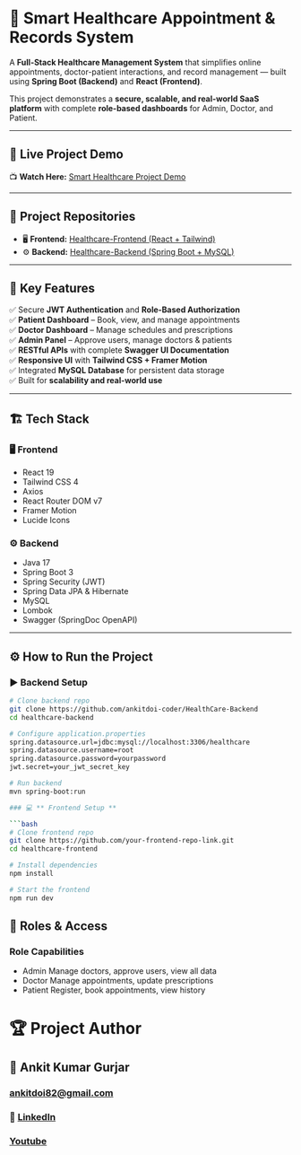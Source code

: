 # 🏥 Smart Healthcare Appointment & Records System  

A **Full-Stack Healthcare Management System** that simplifies online appointments, doctor-patient interactions, and record management — built using **Spring Boot (Backend)** and **React (Frontend)**.  

This project demonstrates a **secure, scalable, and real-world SaaS platform** with complete **role-based dashboards** for Admin, Doctor, and Patient.

---

## 🎥 Live Project Demo  
📺 **Watch Here:** [Smart Healthcare Project Demo](https://youtu.be/SievMETGuTw?si=2FKGGKUE5CkRgYpH)

---

## 🧩 Project Repositories  
- 🖥️ **Frontend:** [Healthcare-Frontend (React + Tailwind)](https://github.com/ankitdoi-coder/HealthCare-Frontend)  
- ⚙️ **Backend:** [Healthcare-Backend (Spring Boot + MySQL)](https://github.com/ankitdoi-coder/HealthCare-Backend)  

---

## 🧠 Key Features  
✅ Secure **JWT Authentication** and **Role-Based Authorization**  
✅ **Patient Dashboard** – Book, view, and manage appointments  
✅ **Doctor Dashboard** – Manage schedules and prescriptions  
✅ **Admin Panel** – Approve users, manage doctors & patients  
✅ **RESTful APIs** with complete **Swagger UI Documentation**  
✅ **Responsive UI** with **Tailwind CSS + Framer Motion**  
✅ Integrated **MySQL Database** for persistent data storage  
✅ Built for **scalability and real-world use**  

---

## 🏗️ Tech Stack  

### 🖥️ **Frontend**
- React 19  
- Tailwind CSS 4  
- Axios  
- React Router DOM v7  
- Framer Motion  
- Lucide Icons  

### ⚙️ **Backend**
- Java 17  
- Spring Boot 3  
- Spring Security (JWT)  
- Spring Data JPA & Hibernate  
- MySQL  
- Lombok  
- Swagger (SpringDoc OpenAPI)  

---

## ⚙️ How to Run the Project  

### ▶️ **Backend Setup**
```bash
# Clone backend repo
git clone https://github.com/ankitdoi-coder/HealthCare-Backend
cd healthcare-backend

# Configure application.properties
spring.datasource.url=jdbc:mysql://localhost:3306/healthcare
spring.datasource.username=root
spring.datasource.password=yourpassword
jwt.secret=your_jwt_secret_key

# Run backend
mvn spring-boot:run

### 💻 ** Frontend Setup **

```bash
# Clone frontend repo
git clone https://github.com/your-frontend-repo-link.git
cd healthcare-frontend

# Install dependencies
npm install

# Start the frontend
npm run dev
```

## 👥 Roles & Access
### Role	Capabilities
- Admin	Manage doctors, approve users, view all data
- Doctor	Manage appointments, update prescriptions
- Patient	Register, book appointments, view history

# 🏆 Project Author
## 👤 Ankit Kumar Gurjar
### ankitdoi82@gmail.com
### 💼 [LinkedIn](https://www.linkedin.com/in/ankit-kumar-gurjar/)
### [Youtube](https://www.youtube.com/@ProgrammerAnkit)

